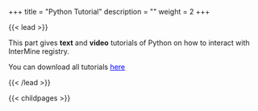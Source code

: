 +++
title = "Python Tutorial"
description = ""
weight = 2
+++

{{< lead >}}


This part gives **text** and **video** tutorials of Python on how to interact with InterMine registry. 
<br/>

<body>
You can download all tutorials
<u/>
  <a href="https://github.com/intermine/intermine-ws-python-docs" style="color:blue;">here</a></u>
</body>



{{< /lead >}}


{{< childpages >}}